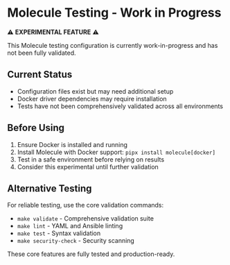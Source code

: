 # Molecule Testing - Work in Progress

⚠️ **EXPERIMENTAL FEATURE** ⚠️

This Molecule testing configuration is currently work-in-progress and has not been fully validated.

## Current Status
- Configuration files exist but may need additional setup
- Docker driver dependencies may require installation
- Tests have not been comprehensively validated across all environments

## Before Using
1. Ensure Docker is installed and running
2. Install Molecule with Docker support: `pipx install molecule[docker]`
3. Test in a safe environment before relying on results
4. Consider this experimental until further validation

## Alternative Testing
For reliable testing, use the core validation commands:
- `make validate` - Comprehensive validation suite
- `make lint` - YAML and Ansible linting  
- `make test` - Syntax validation
- `make security-check` - Security scanning

These core features are fully tested and production-ready.
